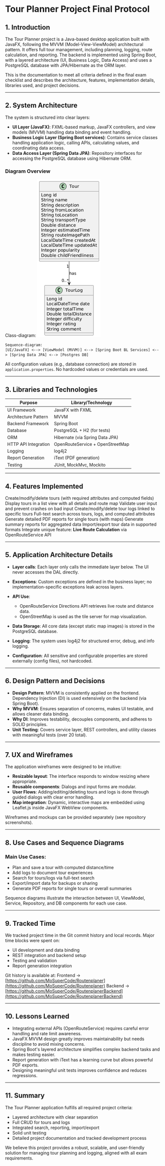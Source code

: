 # Tour Planner Project Final Protocol

## 1. Introduction

The Tour Planner project is a Java-based desktop application built with JavaFX, following the MVVM (Model-View-ViewModel) architectural pattern. It offers full tour management, including planning, logging, route calculation, and reporting. The backend is implemented using Spring Boot, with a layered architecture (UI, Business Logic, Data Access) and uses a PostgreSQL database with JPA/Hibernate as the ORM layer.

This is the documentation to meet all criteria defined in the final exam checklist and describes the architecture, features, implementation details, libraries used, and project decisions.

---

## 2. System Architecture

The system is structured into clear layers:

* **UI Layer (JavaFX)**: FXML-based markup, JavaFX controllers, and view models (MVVM) handling data binding and event handling.
* **Business Logic Layer (Spring Boot services)**: Contains service classes handling application logic, calling APIs, calculating values, and coordinating data access.
* **Data Access Layer (Spring Data JPA)**: Repository interfaces for accessing the PostgreSQL database using Hibernate ORM.

### Diagram Overview



Class-diagram:
![img.png](img.png)



```
Sequence-diagram:
[UI/JavaFX] <--> [ViewModel (MVVM)] <--> [Spring Boot BL Services] <--> [Spring Data JPA] <--> [Postgres DB]
```

All configuration values (e.g., database connection) are stored in `application.properties`. No hardcoded values or credentials are used.

---

## 3. Libraries and Technologies

| Purpose              | Library/Technology               |
| -------------------- | -------------------------------- |
| UI Framework         | JavaFX with FXML                 |
| Architecture Pattern | MVVM                             |
| Backend Framework    | Spring Boot                      |
| Database             | PostgreSQL + H2 (for tests)      |
| ORM                  | Hibernate (via Spring Data JPA)  |
| HTTP API Integration | OpenRouteService + OpenStreetMap |
| Logging              | log4j2                           |
| Report Generation    | iText (PDF generation)           |
| Testing              | JUnit, MockMvc, Mockito          |

---

## 4. Features Implemented

Create/modify/delete tours (with required attributes and computed fields)
Display tours in a list view with all details and route map
Validate user input and prevent crashes on bad input
Create/modify/delete tour logs linked to specific tours
Full-text search across tours, logs, and computed attributes
Generate detailed PDF reports for single tours (with maps)
Generate summary reports for aggregated data
Import/export tour data in supported formats
Integrate unique feature: **Live Route Calculation** via OpenRouteService API

---

## 5. Application Architecture Details

* **Layer calls**: Each layer only calls the immediate layer below. The UI never accesses the DAL directly.
* **Exceptions**: Custom exceptions are defined in the business layer; no implementation-specific exceptions leak across layers.
* **API Use**:

    * OpenRouteService Directions API retrieves live route and distance data.
    * OpenStreetMap is used as the tile server for map visualization.
* **Data Storage**: All core data (except static map images) is stored in the PostgreSQL database.
* **Logging**: The system uses log4j2 for structured error, debug, and info logging.
* **Configuration**: All sensitive and configurable properties are stored externally (config files), not hardcoded.

---

## 6. Design Pattern and Decisions

* **Design Pattern**: MVVM is consistently applied on the frontend. Dependency Injection (DI) is used extensively on the backend (via Spring Boot).
* **Why MVVM**: Ensures separation of concerns, makes UI testable, and allows cleaner data binding.
* **Why DI**: Improves testability, decouples components, and adheres to SOLID principles.
* **Unit Testing**: Covers service layer, REST controllers, and utility classes with meaningful tests (over 20 total).

---

## 7. UX and Wireframes

The application wireframes were designed to be intuitive:

* **Resizable layout**: The interface responds to window resizing where appropriate.
* **Reusable components**: Dialogs and input forms are modular.
* **User Flows**: Adding/editing/deleting tours and logs is done through guided dialogs with clear error handling.
* **Map integration**: Dynamic, interactive maps are embedded using Leaflet.js inside JavaFX WebView components.

Wireframes and mockups can be provided separately (see repository screenshots).

---

## 8. Use Cases and Sequence Diagrams

### Main Use Cases:

* Plan and save a tour with computed distance/time
* Add logs to document tour experiences
* Search for tours/logs via full-text search
* Export/import data for backups or sharing
* Generate PDF reports for single tours or overall summaries

Sequence diagrams illustrate the interaction between UI, ViewModel, Service, Repository, and DB components for each use case.

---

## 9. Tracked Time

We tracked project time in the Git commit history and local records. Major time blocks were spent on:

* UI development and data binding
* REST integration and backend setup
* Testing and validation
* Report generation integration

Git history is available at:
Frontend → [https://github.com/MoSuperCode/Routenplaner](https://github.com/MoSuperCode/Routenplaner)
Backend → [https://github.com/MoSuperCode/RoutenplanerBackend](https://github.com/MoSuperCode/RoutenplanerBackend)

---

## 10. Lessons Learned

* Integrating external APIs (OpenRouteService) requires careful error handling and rate limit awareness.
* JavaFX MVVM design greatly improves maintainability but needs discipline to avoid mixing concerns.
* Spring Boot's layered architecture simplifies complex backend tasks and makes testing easier.
* Report generation with iText has a learning curve but allows powerful PDF exports.
* Designing meaningful unit tests improves confidence and reduces regressions.

---

## 11. Summary

The Tour Planner application fulfills all required project criteria:

* Layered architecture with clear separation
* Full CRUD for tours and logs
* Integrated search, reporting, import/export
* Solid unit testing
* Detailed project documentation and tracked development process

We believe this project provides a robust, scalable, and user-friendly solution for managing tour planning and logging, aligned with all exam requirements.
